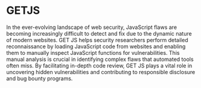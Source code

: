 # GETJS 

In the ever-evolving landscape of web security, JavaScript flaws are becoming increasingly difficult to detect and fix due to the dynamic nature of modern websites. GET JS helps security researchers perform detailed reconnaissance by loading JavaScript code from websites and enabling them to manually inspect JavaScript functions for vulnerabilities. This manual analysis is crucial in identifying complex flaws that automated tools often miss. By facilitating in-depth code review, GET JS plays a vital role in uncovering hidden vulnerabilities and contributing to responsible disclosure and bug bounty programs.

